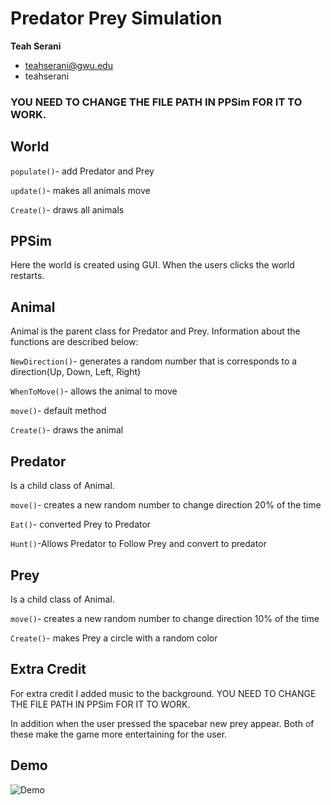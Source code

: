 # Predator Prey Simulation

**Teah Serani** 
 - teahserani@gwu.edu
 - teahserani
 
### YOU NEED TO CHANGE THE FILE PATH IN PPSim FOR IT TO WORK.

## World 
```populate()```- add Predator and Prey

```update()```- makes all animals move

```Create()```- draws all animals
## PPSim
 Here the world is created using GUI. When the users clicks the world restarts.
## Animal
Animal is the parent class for Predator and Prey. Information about the functions are described below:

```NewDirection()```- generates a random number that is corresponds to a direction(Up, Down, Left, Right)

```WhenToMove()```- allows the animal to move

```move()```- default method

```Create()```- draws the animal
## Predator
Is a child class of Animal.

```move()```- creates a new random number to change direction 20% of the time

```Eat()```- converted Prey to Predator

```Hunt()```-Allows Predator to Follow Prey and convert to predator
## Prey 
Is a child class of Animal.

```move()```- creates a new random number to change direction 10% of the time

```Create()```- makes Prey a circle with a random color
## Extra Credit
For extra credit I added music to the background. YOU NEED TO CHANGE THE FILE PATH IN PPSim FOR IT TO WORK.

In addition when the user pressed the spacebar new prey appear. Both of these make the game more entertaining for the user.
## Demo
![Demo](demo.gif)
